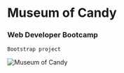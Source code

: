 # Museum of Candy

<h3>Web Developer Bootcamp</h3>
  
    Bootstrap project
![Museum of Candy](https://alanv73.github.io/img/candymuseum.png)
